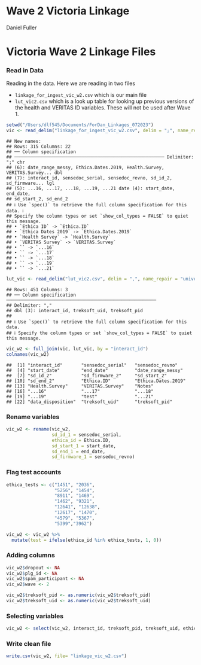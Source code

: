 Wave 2 Victoria Linkage
================
Daniel Fuller

# Victoria Wave 2 Linkage Files

### Read in Data

Reading in the data. Here we are reading in two files

-   `linkage_for_ingest_vic_w2.csv` which is our main file
-   `lut_vic2.csv` which is a look up table for looking up previous
    versions of the health and VERITAS ID variables. These will not be
    used after Wave 1.

``` r
setwd("/Users/dlf545/Documents/ForDan_Linkages_072023")
vic <- read_delim("linkage_for_ingest_vic_w2.csv", delim = ";", name_repair = "universal")
```

    ## New names:
    ## Rows: 315 Columns: 22
    ## ── Column specification
    ## ──────────────────────────────────────────────────────── Delimiter: ";" chr
    ## (6): date_range_messy, Ethica.Dates.2019, Health.Survey, VERITAS.Survey... dbl
    ## (7): interact_id, sensedoc_serial, sensedoc_revno, sd_id_2, sd_firmware... lgl
    ## (5): ...16, ...17, ...18, ...19, ...21 date (4): start_date, end_date,
    ## sd_start_2, sd_end_2
    ## ℹ Use `spec()` to retrieve the full column specification for this data. ℹ
    ## Specify the column types or set `show_col_types = FALSE` to quiet this message.
    ## • `Ethica ID` -> `Ethica.ID`
    ## • `Ethica Dates 2019` -> `Ethica.Dates.2019`
    ## • `Health Survey` -> `Health.Survey`
    ## • `VERITAS Survey` -> `VERITAS.Survey`
    ## • `` -> `...16`
    ## • `` -> `...17`
    ## • `` -> `...18`
    ## • `` -> `...19`
    ## • `` -> `...21`

``` r
lut_vic <- read_delim("lut_vic2.csv", delim = ",", name_repair = "universal")
```

    ## Rows: 451 Columns: 3
    ## ── Column specification ────────────────────────────────────────────────────────
    ## Delimiter: ","
    ## dbl (3): interact_id, treksoft_uid, treksoft_pid
    ## 
    ## ℹ Use `spec()` to retrieve the full column specification for this data.
    ## ℹ Specify the column types or set `show_col_types = FALSE` to quiet this message.

``` r
vic_w2 <- full_join(vic, lut_vic, by = "interact_id")
colnames(vic_w2)
```

    ##  [1] "interact_id"       "sensedoc_serial"   "sensedoc_revno"   
    ##  [4] "start_date"        "end_date"          "date_range_messy" 
    ##  [7] "sd_id_2"           "sd_firmware_2"     "sd_start_2"       
    ## [10] "sd_end_2"          "Ethica.ID"         "Ethica.Dates.2019"
    ## [13] "Health.Survey"     "VERITAS.Survey"    "Notes"            
    ## [16] "...16"             "...17"             "...18"            
    ## [19] "...19"             "test"              "...21"            
    ## [22] "data_disposition"  "treksoft_uid"      "treksoft_pid"

### Rename variables

``` r
vic_w2 <- rename(vic_w2, 
                 sd_id_1 = sensedoc_serial,
                 ethica_id = Ethica.ID,
                 sd_start_1 = start_date,
                 sd_end_1 = end_date,
                 sd_firmware_1 = sensedoc_revno)
```

### Flag test accounts

``` r
ethica_tests <- c("1451", "2036", 
                  "5256", "1454", 
                  "8911", "1469",
                  "1462", "9321", 
                  "12641", "12638", 
                  "12617", "1470",
                  "4579", "5367",
                  "5399","3962")
```

``` r
vic_w2 <- vic_w2 %>%
  mutate(test = ifelse(ethica_id %in% ethica_tests, 1, 0)) 
```

### Adding columns

``` r
vic_w2$dropout <- NA
vic_w2$plg_id <- NA
vic_w2$spam_participant <- NA
vic_w2$wave <- 2

vic_w2$treksoft_pid <- as.numeric(vic_w2$treksoft_pid)
vic_w2$treksoft_uid <- as.numeric(vic_w2$treksoft_uid)
```

### Selecting variables

``` r
vic_w2 <- select(vic_w2, interact_id, treksoft_pid, treksoft_uid, ethica_id, sd_id_1, sd_firmware_1, sd_start_1, sd_end_1, sd_id_2, sd_firmware_2, sd_start_2, sd_end_2, data_disposition, plg_id, dropout, wave, test, spam_participant)
```

### Write clean file

``` r
write.csv(vic_w2, file= "linkage_vic_w2.csv")
```
